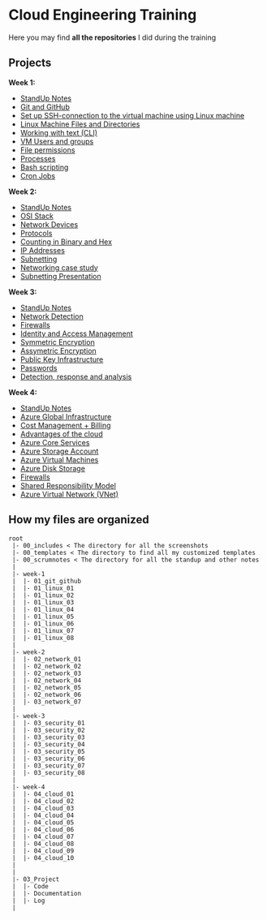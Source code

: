 # Cloud Engineering Training

Here you may find **all the repositories** I did during the training

## Projects

**Week 1:**

- [StandUp Notes](https://github.com/techgrounds/techgrounds-anj-dtmr/tree/main/00_scrumnotes/week-1-scrumnotes)
- [Git and GitHub](https://github.com/techgrounds/techgrounds-anj-dtmr/blob/main/week-1/01_git_github.md)
- [Set up SSH-connection to the virtual machine using Linux machine](https://github.com/techgrounds/techgrounds-anj-dtmr/blob/main/week-1/01_linux_01.md)
- [Linux Machine Files and Directories](https://github.com/techgrounds/techgrounds-anj-dtmr/blob/main/week-1/01_linux_02.md)
- [Working with text (CLI)](https://github.com/techgrounds/techgrounds-anj-dtmr/blob/main/week-1/01_linux_03.md)
- [VM Users and groups](https://github.com/techgrounds/techgrounds-anj-dtmr/blob/main/week-1/01_linux_04.md)
- [File permissions](https://github.com/techgrounds/techgrounds-anj-dtmr/blob/main/week-1/01_linux_05.md)
- [Processes](https://github.com/techgrounds/techgrounds-anj-dtmr/blob/main/week-1/01_linux_06.md)
- [Bash scripting](https://github.com/techgrounds/techgrounds-anj-dtmr/blob/main/week-1/01_linux_07.md)
- [Cron Jobs](https://github.com/techgrounds/techgrounds-anj-dtmr/blob/main/week-1/01_linux_08.md)

**Week 2:**

- [StandUp Notes](https://github.com/techgrounds/techgrounds-anj-dtmr/tree/main/00_scrumnotes/week-2-scrumnotes)
- [OSI Stack](https://github.com/techgrounds/techgrounds-anj-dtmr/blob/main/week-2/02_network_01.md)
- [Network Devices](https://github.com/techgrounds/techgrounds-anj-dtmr/blob/main/week-2/02_network_02.md)
- [Protocols](https://github.com/techgrounds/techgrounds-anj-dtmr/blob/main/week-2/02_network_03.md)
- [Counting in Binary and Hex](https://github.com/techgrounds/techgrounds-anj-dtmr/blob/main/week-2/02_network_04.md)
- [IP Addresses](https://github.com/techgrounds/techgrounds-anj-dtmr/blob/main/week-2/02_network_05.md)
- [Subnetting](https://github.com/techgrounds/techgrounds-anj-dtmr/blob/main/week-2/02_network_06.md)
- [Networking case study](https://github.com/techgrounds/techgrounds-anj-dtmr/blob/main/week-2/03_network_07.md)
- [Subnetting Presentation](https://www.canva.com/design/DAFgCHe6Xbc/Tqp50zekrvO3GKFVojH6oQ/edit?analyticsCorrelationId=603ff8f7-2f7e-4212-bfc5-a303ee06036b)

**Week 3:**

- [StandUp Notes](https://github.com/techgrounds/techgrounds-anj-dtmr/tree/main/00_scrumnotes/week-3-scrumnotes)
- [Network Detection](https://github.com/techgrounds/techgrounds-anj-dtmr/blob/main/week-3/03_security_01.md)
- [Firewalls](https://github.com/techgrounds/techgrounds-anj-dtmr/blob/main/week-3/03_security_02.md)
- [Identity and Access Management](https://github.com/techgrounds/techgrounds-anj-dtmr/blob/main/week-3/03_security_03.md)
- [Symmetric Encryption](https://github.com/techgrounds/techgrounds-anj-dtmr/blob/main/week-3/03_security_04.md)
- [Assymetric Encryption](https://github.com/techgrounds/techgrounds-anj-dtmr/blob/main/week-3/03_security_05.md)
- [Public Key Infrastructure](https://github.com/techgrounds/techgrounds-anj-dtmr/blob/main/week-3/03_security_06.md)
- [Passwords](https://github.com/techgrounds/techgrounds-anj-dtmr/blob/main/week-3/03_security_07.md)
- [Detection, response and analysis](https://github.com/techgrounds/techgrounds-anj-dtmr/blob/main/week-3/03_security_08.md)

**Week 4:**

- [StandUp Notes](https://github.com/techgrounds/techgrounds-anj-dtmr/tree/main/00_scrumnotes/week-4-scrumnotes)
- [Azure Global Infrastructure](https://github.com/techgrounds/techgrounds-anj-dtmr/blob/main/week-4/04_cloud_01.md)
- [Cost Management + Billing](https://github.com/techgrounds/techgrounds-anj-dtmr/blob/main/week-4/04_cloud_02.md)
- [Advantages of the cloud](https://github.com/techgrounds/techgrounds-anj-dtmr/blob/main/week-4/04_cloud_03.md)
- [Azure Core Services](https://github.com/techgrounds/techgrounds-anj-dtmr/blob/main/week-4/04_cloud_04.md)
- [Azure Storage Account](https://github.com/techgrounds/techgrounds-anj-dtmr/blob/main/week-4/04_cloud_05.md)
- [Azure Virtual Machines](https://github.com/techgrounds/techgrounds-anj-dtmr/blob/main/week-4/04_cloud_06.md)
- [Azure Disk Storage](https://github.com/techgrounds/techgrounds-anj-dtmr/blob/main/week-4/04_cloud_07.md)
- [Firewalls](https://github.com/techgrounds/techgrounds-anj-dtmr/blob/main/week-4/04_cloud_08.md)
- [Shared Responsibility Model](https://github.com/techgrounds/techgrounds-anj-dtmr/blob/main/week-4/04_cloud_09.md)
- [Azure Virtual Network (VNet)](https://github.com/techgrounds/techgrounds-anj-dtmr/blob/main/week-4/04_cloud_10.md)

## How my files are organized

```
root
 |- 00_includes < The directory for all the screenshots
 |- 00_templates < The directory to find all my customized templates
 |- 00_scrumnotes < The directory for all the standup and other notes
 |
 |- week-1
 |  |- 01_git_github
 |  |- 01_linux_01
 |  |- 01_linux_02
 |  |- 01_linux_03
 |  |- 01_linux_04
 |  |- 01_linux_05
 |  |- 01_linux_06
 |  |- 01_linux_07
 |  |- 01_linux_08
 |
 |- week-2
 |  |- 02_network_01
 |  |- 02_network_02
 |  |- 02_network_03
 |  |- 02_network_04
 |  |- 02_network_05
 |  |- 02_network_06
 |  |- 03_network_07
 |
 |- week-3
 |  |- 03_security_01
 |  |- 03_security_02
 |  |- 03_security_03
 |  |- 03_security_04
 |  |- 03_security_05
 |  |- 03_security_06
 |  |- 03_security_07
 |  |- 03_security_08
 |
 |- week-4
 |  |- 04_cloud_01
 |  |- 04_cloud_02
 |  |- 04_cloud_03
 |  |- 04_cloud_04
 |  |- 04_cloud_05
 |  |- 04_cloud_06
 |  |- 04_cloud_07
 |  |- 04_cloud_08
 |  |- 04_cloud_09
 |  |- 04_cloud_10
 |
 |
 |- 03_Project
 |  |- Code
 |  |- Documentation
 |  |- Log
 |
```
